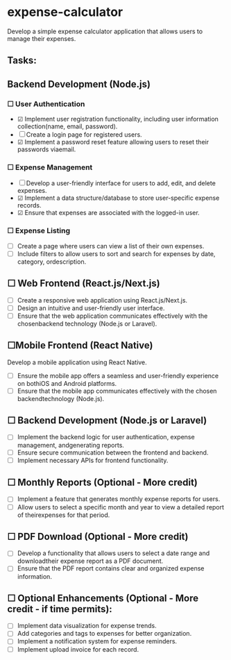 # expense-calculator
Develop a simple expense calculator application that allows users to manage their expenses.

## Tasks:
## Backend Development (Node.js)
### &#x2610; User Authentication
- &#x2611; Implement user registration functionality, including user information collection(name, email, password).
- &#x2610; Create a login page for registered users.
- &#x2611; Implement a password reset feature allowing users to reset their passwords viaemail.
### &#x2610; Expense Management
- &#x2610; Develop a user-friendly interface for users to add, edit, and delete expenses.
- &#x2611; Implement a data structure/database to store user-specific expense records.
- &#x2611; Ensure that expenses are associated with the logged-in user.
### &#x2610; Expense Listing
- &#x2610; Create a page where users can view a list of their own expenses.
- &#x2610; Include filters to allow users to sort and search for expenses by date, category, ordescription.
## &#x2610; Web Frontend (React.js/Next.js)
- &#x2610; Create a responsive web application using React.js/Next.js.
- &#x2610; Design an intuitive and user-friendly user interface.
- &#x2610; Ensure that the web application communicates effectively with the chosenbackend technology (Node.js or Laravel).
## &#x2610;Mobile Frontend (React Native)
Develop a mobile application using React Native.
- &#x2610; Ensure the mobile app offers a seamless and user-friendly experience on bothiOS and Android platforms.
- &#x2610; Ensure that the mobile app communicates effectively with the chosen backendtechnology (Node.js).
## &#x2610; Backend Development (Node.js or Laravel)
- &#x2610; Implement the backend logic for user authentication, expense management, andgenerating reports.
- &#x2610; Ensure secure communication between the frontend and backend.
- &#x2610; Implement necessary APIs for frontend functionality.
## &#x2610; Monthly Reports (Optional - More credit)
- &#x2610; Implement a feature that generates monthly expense reports for users.
- &#x2610; Allow users to select a specific month and year to view a detailed report of theirexpenses for that period.
## &#x2610; PDF Download (Optional - More credit)
- &#x2610; Develop a functionality that allows users to select a date range and downloadtheir expense report as a PDF document.
- &#x2610; Ensure that the PDF report contains clear and organized expense information.

## &#x2610; Optional Enhancements (Optional - More credit - if time permits):
- &#x2610; Implement data visualization for expense trends.
- &#x2610; Add categories and tags to expenses for better organization.
- &#x2610; Implement a notification system for expense reminders.
- &#x2610; Implement upload invoice for each record.

